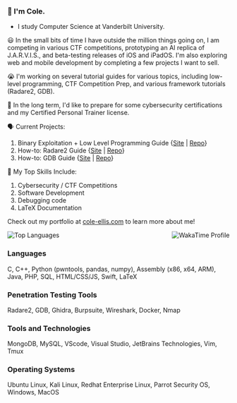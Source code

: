 ### 👋 I'm Cole.
- I study Computer Science at Vanderbilt University.

😃 In the small bits of time I have outside the million things going on, I am competing in various CTF competitions, prototyping an AI replica of J.A.R.V.I.S., and beta-testing releases of iOS and iPadOS. I'm also exploring web and mobile development by completing a few projects I want to sell.

😭 I'm working on several tutorial guides for various topics, including low-level programming, CTF Competition Prep, and various framework tutorials (Radare2, GDB).

🤔 In the long term, I'd like to prepare for some cybersecurity certifications and my Certified Personal Trainer license.

🗣️ Current Projects:
1. Binary Exploitation + Low Level Programming Guide {[Site](https://cyber.cole-ellis.com) | [Repo](https://github.com/thecae/cyber-training)}
2. How-to: Radare2 Guide {[Site](https://r2.cole-ellis.com) | [Repo](https://github.com/thecae/howto-radare2)}
3. How-to: GDB Guide {[Site](https://gdb.cole-ellis.com) | [Repo](https://github.com/thecae/howto-gdb)}

🌱 My Top Skills Include:
1. Cybersecurity / CTF Competitions
2. Software Development
3. Debugging code
4. LaTeX Documentation

Check out my portfolio at [cole-ellis.com](https://cole-ellis.com/) to learn more about me!

<div style="display:flex; justify-content:space-between; align-items:center;">
<img style="max-width: 35%" src="https://github-readme-stats-delta-two-75.vercel.app/api/top-langs/?username=thecae&hide=html,css&layout=donut-vertical&theme=tokyonight" alt="Top Languages" />
<img style="max-width: 55%" src="https://github-readme-stats-delta-two-75.vercel.app/api/wakatime/?username=thecae&theme=tokyonight&layout=compact&hide=markdown" alt="WakaTime Profile">
</div>

### Languages
C, C++, Python (pwntools, pandas, numpy), Assembly (x86, x64, ARM), Java, PHP, SQL, HTML/CSS/JS, Swift, LaTeX

### Penetration Testing Tools
Radare2, GDB, Ghidra, Burpsuite, Wireshark, Docker, Nmap

### Tools and Technologies
MongoDB, MySQL, VScode, Visual Studio, JetBrains Technologies, Vim, Tmux

### Operating Systems
Ubuntu Linux, Kali Linux, Redhat Enterprise Linux, Parrot Security OS, Windows, MacOS
